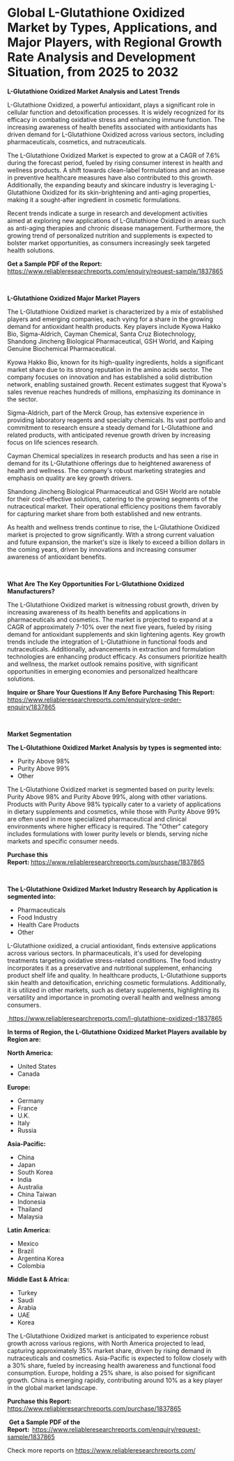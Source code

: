 <p><h1>Global L-Glutathione Oxidized Market by Types, Applications, and Major Players, with Regional Growth Rate Analysis and Development Situation, from 2025 to 2032</h1></p><p><strong>L-Glutathione Oxidized Market Analysis and Latest Trends</strong></p>
<p><p>L-Glutathione Oxidized, a powerful antioxidant, plays a significant role in cellular function and detoxification processes. It is widely recognized for its efficacy in combating oxidative stress and enhancing immune function. The increasing awareness of health benefits associated with antioxidants has driven demand for L-Glutathione Oxidized across various sectors, including pharmaceuticals, cosmetics, and nutraceuticals.</p><p>The L-Glutathione Oxidized Market is expected to grow at a CAGR of 7.6% during the forecast period, fueled by rising consumer interest in health and wellness products. A shift towards clean-label formulations and an increase in preventive healthcare measures have also contributed to this growth. Additionally, the expanding beauty and skincare industry is leveraging L-Glutathione Oxidized for its skin-brightening and anti-aging properties, making it a sought-after ingredient in cosmetic formulations.</p><p>Recent trends indicate a surge in research and development activities aimed at exploring new applications of L-Glutathione Oxidized in areas such as anti-aging therapies and chronic disease management. Furthermore, the growing trend of personalized nutrition and supplements is expected to bolster market opportunities, as consumers increasingly seek targeted health solutions.</p></p>
<p><strong>Get a Sample PDF of the Report:&nbsp;</strong> <a href="https://www.reliableresearchreports.com/enquiry/request-sample/1837865?utm_campaign=3093&utm_medium=2&utm_source=Github&utm_content=ia&utm_term=03042025&utm_id=l-glutathione-oxidized">https://www.reliableresearchreports.com/enquiry/request-sample/1837865</a></p>
<p>&nbsp;</p>
<p><strong>L-Glutathione Oxidized Major Market Players</strong></p>
<p><p>The L-Glutathione Oxidized market is characterized by a mix of established players and emerging companies, each vying for a share in the growing demand for antioxidant health products. Key players include Kyowa Hakko Bio, Sigma-Aldrich, Cayman Chemical, Santa Cruz Biotechnology, Shandong Jincheng Biological Pharmaceutical, GSH World, and Kaiping Genuine Biochemical Pharmaceutical.</p><p>Kyowa Hakko Bio, known for its high-quality ingredients, holds a significant market share due to its strong reputation in the amino acids sector. The company focuses on innovation and has established a solid distribution network, enabling sustained growth. Recent estimates suggest that Kyowa's sales revenue reaches hundreds of millions, emphasizing its dominance in the sector.</p><p>Sigma-Aldrich, part of the Merck Group, has extensive experience in providing laboratory reagents and specialty chemicals. Its vast portfolio and commitment to research ensure a steady demand for L-Glutathione and related products, with anticipated revenue growth driven by increasing focus on life sciences research.</p><p>Cayman Chemical specializes in research products and has seen a rise in demand for its L-Glutathione offerings due to heightened awareness of health and wellness. The company's robust marketing strategies and emphasis on quality are key growth drivers.</p><p>Shandong Jincheng Biological Pharmaceutical and GSH World are notable for their cost-effective solutions, catering to the growing segments of the nutraceutical market. Their operational efficiency positions them favorably for capturing market share from both established and new entrants.</p><p>As health and wellness trends continue to rise, the L-Glutathione Oxidized market is projected to grow significantly. With a strong current valuation and future expansion, the market's size is likely to exceed a billion dollars in the coming years, driven by innovations and increasing consumer awareness of antioxidant benefits.</p></p>
<p>&nbsp;</p>
<p><strong>What Are The Key Opportunities For L-Glutathione Oxidized Manufacturers?</strong></p>
<p><p>The L-Glutathione Oxidized market is witnessing robust growth, driven by increasing awareness of its health benefits and applications in pharmaceuticals and cosmetics. The market is projected to expand at a CAGR of approximately 7-10% over the next five years, fueled by rising demand for antioxidant supplements and skin lightening agents. Key growth trends include the integration of L-Glutathione in functional foods and nutraceuticals. Additionally, advancements in extraction and formulation technologies are enhancing product efficacy. As consumers prioritize health and wellness, the market outlook remains positive, with significant opportunities in emerging economies and personalized healthcare solutions.</p></p>
<p><strong>Inquire or Share Your Questions If Any Before Purchasing This Report:</strong> <a href="https://www.reliableresearchreports.com/enquiry/pre-order-enquiry/1837865?utm_campaign=3093&utm_medium=2&utm_source=Github&utm_content=ia&utm_term=03042025&utm_id=l-glutathione-oxidized">https://www.reliableresearchreports.com/enquiry/pre-order-enquiry/1837865</a></p>
<p>&nbsp;</p>
<p><strong>Market Segmentation</strong></p>
<p><strong>The L-Glutathione Oxidized Market Analysis by types is segmented into:</strong></p>
<p><ul><li>Purity Above 98%</li><li>Purity Above 99%</li><li>Other</li></ul></p>
<p><p>The L-Glutathione Oxidized market is segmented based on purity levels: Purity Above 98% and Purity Above 99%, along with other variations. Products with Purity Above 98% typically cater to a variety of applications in dietary supplements and cosmetics, while those with Purity Above 99% are often used in more specialized pharmaceutical and clinical environments where higher efficacy is required. The "Other" category includes formulations with lower purity levels or blends, serving niche markets and specific consumer needs.</p></p>
<p><strong>Purchase this Report:&nbsp;</strong><a href="https://www.reliableresearchreports.com/purchase/1837865?utm_campaign=3093&utm_medium=2&utm_source=Github&utm_content=ia&utm_term=03042025&utm_id=l-glutathione-oxidized">https://www.reliableresearchreports.com/purchase/1837865</a></p>
<p>&nbsp;</p>
<p><strong>The L-Glutathione Oxidized Market Industry Research by Application is segmented into:</strong></p>
<p><ul><li>Pharmaceuticals</li><li>Food Industry</li><li>Health Care Products</li><li>Other</li></ul></p>
<p><p>L-Glutathione oxidized, a crucial antioxidant, finds extensive applications across various sectors. In pharmaceuticals, it's used for developing treatments targeting oxidative stress-related conditions. The food industry incorporates it as a preservative and nutritional supplement, enhancing product shelf life and quality. In healthcare products, L-Glutathione supports skin health and detoxification, enriching cosmetic formulations. Additionally, it is utilized in other markets, such as dietary supplements, highlighting its versatility and importance in promoting overall health and wellness among consumers.</p></p>
<p><a href="https://www.reliableresearchreports.com/l-glutathione-oxidized-r1837865?utm_campaign=3093&utm_medium=2&utm_source=Github&utm_content=ia&utm_term=03042025&utm_id=l-glutathione-oxidized">&nbsp;https://www.reliableresearchreports.com/l-glutathione-oxidized-r1837865</a></p>
<p><strong>In terms of Region, the L-Glutathione Oxidized Market Players available by Region are:</strong></p>
<p>
    <p> <strong> North America: </strong>
        <ul>
            <li>United States</li>
            <li>Canada</li>
        </ul>
        </p> 
    <p> <strong> Europe: </strong>
        <ul>
            <li>Germany</li>
            <li>France</li>
            <li>U.K.</li>
            <li>Italy</li>
            <li>Russia</li>
        </ul>
        </p> 
    <p> <strong> Asia-Pacific: </strong>
        <ul>
            <li>China</li>
            <li>Japan</li>
            <li>South Korea</li>
            <li>India</li>
            <li>Australia</li>
            <li>China Taiwan</li>
            <li>Indonesia</li>
            <li>Thailand</li>
            <li>Malaysia</li>
        </ul>
        </p> 
    <p> <strong> Latin America: </strong>
        <ul>
            <li>Mexico</li>
            <li>Brazil</li>
            <li>Argentina Korea</li>
            <li>Colombia</li>
        </ul>
        </p> 
    <p> <strong> Middle East & Africa: </strong>
        <ul>
            <li>Turkey</li>
            <li>Saudi</li>
            <li>Arabia</li>
            <li>UAE</li>
            <li>Korea</li>
        </ul>
    </p>
    </p>
<p><p>The L-Glutathione Oxidized market is anticipated to experience robust growth across various regions, with North America projected to lead, capturing approximately 35% market share, driven by rising demand in nutraceuticals and cosmetics. Asia-Pacific is expected to follow closely with a 30% share, fueled by increasing health awareness and functional food consumption. Europe, holding a 25% share, is also poised for significant growth. China is emerging rapidly, contributing around 10% as a key player in the global market landscape.</p></p>
<p><strong>Purchase this Report: </strong><a href="https://www.reliableresearchreports.com/purchase/1837865?utm_campaign=3093&utm_medium=2&utm_source=Github&utm_content=ia&utm_term=03042025&utm_id=l-glutathione-oxidized">https://www.reliableresearchreports.com/purchase/1837865</a></p>
<p>&nbsp;<strong>Get a Sample PDF of the Report:&nbsp;&nbsp;</strong><a href="https://www.reliableresearchreports.com/enquiry/request-sample/1837865?utm_campaign=3093&utm_medium=2&utm_source=Github&utm_content=ia&utm_term=03042025&utm_id=l-glutathione-oxidized">https://www.reliableresearchreports.com/enquiry/request-sample/1837865</a></p>
<p><strong></strong></p>
<p>Check more reports on <a href="https://www.reliableresearchreports.com/?utm_campaign=3093&utm_medium=2&utm_source=Github&utm_content=ia&utm_term=03042025&utm_id=l-glutathione-oxidized">https://www.reliableresearchreports.com/</a></p>